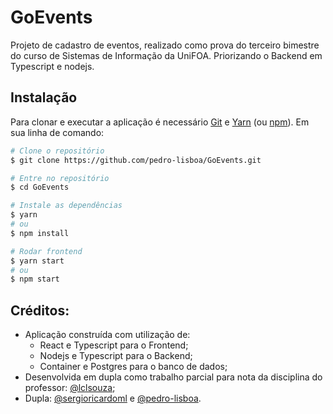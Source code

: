 # GoEvents
Projeto de cadastro de eventos, realizado como prova do terceiro bimestre do curso de Sistemas de Informação da UniFOA. Priorizando o Backend em Typescript e nodejs.

## Instalação

Para clonar e executar a aplicação é necessário [Git](https://git-scm.com) e [Yarn](https://yarnpkg.com/) (ou [npm](http://npmjs.com)). Em sua linha de comando:

```bash
# Clone o repositório
$ git clone https://github.com/pedro-lisboa/GoEvents.git

# Entre no repositório
$ cd GoEvents

# Instale as dependências
$ yarn
# ou
$ npm install
```
```bash
# Rodar frontend
$ yarn start
# ou
$ npm start
```

## Créditos:
- Aplicação construída com utilização de:
   - React e Typescript para o Frontend;
   - Nodejs e Typescript para o Backend;
   - Container e Postgres para o banco de dados;
- Desenvolvida em dupla como trabalho parcial para nota da disciplina do professor: [@lclsouza](https://github.com/lclsouza);
- Dupla: [@sergioricardoml](https://github.com/sergioricardoml) e [@pedro-lisboa](https://github.com/pedro-lisboa).
